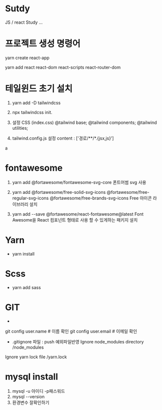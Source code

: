 # Sutdy
JS / react Study ... 


# 프로젝트 생성 명령어 
yarn create react-app 

yarn add react react-dom react-scripts react-router-dom 



# 테일윈드 초기 설치
1. yarn add -D tailwindcss
2. npx tailwindcss init.
3. 설정 CSS (index.css)
@tailwind base;
@tailwind components;
@tailwind utilities;

4. tailwind.config.js 설정
content : ['경로/**/*.{jsx,js}']

a

# fontawesome 

1. yarn add @fortawesome/fontawesome-svg-core 
폰트어썸 svg 사용 
2. yarn add @fortawesome/free-solid-svg-icons @fortawesome/free-regular-svg-icons @fortawesome/free-brands-svg-icons
Free 아이콘 라이브러리 설치

3. yarn add --save @fortawesome/react-fontawesome@latest
Font Awesome을 React 컴포넌트 형태로 사용 할 수 있게하는 패키지 설치


# Yarn
 - yarn install

# Scss
- yarn add sass


# GIT
- 
git config user.name	# 이름 확인
git config user.email	# 이메일 확인

- .gitignore 파일 : push 예외파일반영
Ignore node_modules directory
/node_modules

Ignore yarn lock file
/yarn.lock



# mysql install
1. mysql -u 아이디 -p패스워드
2. mysql --version 
3. 환경변수 잘확인하기